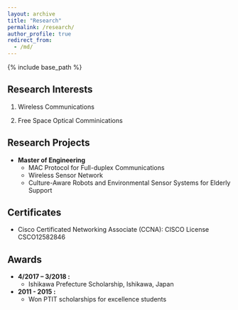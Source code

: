 ```yaml
---
layout: archive
title: "Research"
permalink: /research/
author_profile: true
redirect_from:
  - /md/
---
```


{% include base_path %}

## Research Interests

1. Wireless Communications

2. Free Space Optical Comminications


## Research Projects
- **Master of Engineering** 
  - MAC Protocol for Full-duplex Communications
  - Wireless Sensor Network
  - Culture-Aware Robots and Environmental Sensor Systems for Elderly Support

## Certificates
  - Cisco Certificated Networking Associate (CCNA): 
	CISCO License CSCO12582846


## Awards
  - **4/2017 – 3/2018 :** 
    - Ishikawa Prefecture Scholarship, Ishikawa, Japan
  - **2011 - 2015 :**
  	- Won PTIT scholarships for excellence students


